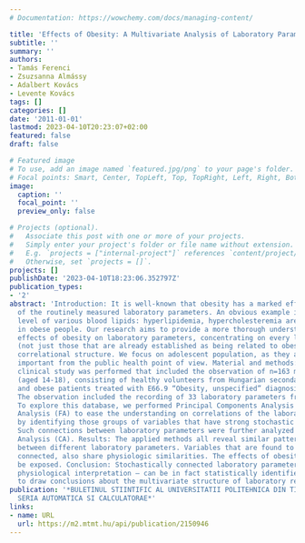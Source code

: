 ```yaml
---
# Documentation: https://wowchemy.com/docs/managing-content/

title: 'Effects of Obesity: A Multivariate Analysis of Laboratory Parameters'
subtitle: ''
summary: ''
authors:
- Tamás Ferenci
- Zsuzsanna Almássy
- Adalbert Kovács
- Levente Kovács
tags: []
categories: []
date: '2011-01-01'
lastmod: 2023-04-10T20:23:07+02:00
featured: false
draft: false

# Featured image
# To use, add an image named `featured.jpg/png` to your page's folder.
# Focal points: Smart, Center, TopLeft, Top, TopRight, Left, Right, BottomLeft, Bottom, BottomRight.
image:
  caption: ''
  focal_point: ''
  preview_only: false

# Projects (optional).
#   Associate this post with one or more of your projects.
#   Simply enter your project's folder or file name without extension.
#   E.g. `projects = ["internal-project"]` references `content/project/deep-learning/index.md`.
#   Otherwise, set `projects = []`.
projects: []
publishDate: '2023-04-10T18:23:06.352797Z'
publication_types:
- '2'
abstract: 'Introduction: It is well-known that obesity has a marked effect on many
  of the routinely measured laboratory parameters. An obvious example is the serum
  level of various blood lipids: hyperlipidemia, hypercholesteremia are often observed
  in obese people. Our research aims to provide a more thorough understanding of the
  effects of obesity on laboratory parameters, concentrating on every laboratory parameter
  (not just those that are already established as being related to obesity) and their
  correlational structure. We focus on adolescent population, as they are the most
  important from the public health point of view. Material and methods: A cross-sectional
  clinical study was performed that included the observation of n=163 male children
  (aged 14-18), consisting of healthy volunteers from Hungarian secondary schools
  and obese patients treated with E66.9 “Obesity, unspecified” diagnosis (ICD-10).
  The observation included the recording of 33 laboratory parameters from blood sample.
  To explore this database, we performed Principal Components Analysis (PCA) and Factor
  Analysis (FA) to ease the understanding on correlations of the laboratory parameters
  by identifying those groups of variables that have strong stochastic connection.
  Such connections between laboratory parameters were further analyzed by Cluster
  Analysis (CA). Results: The applied methods all reveal similar patterns of association
  between different laboratory parameters. Variables that are found to be stochastically
  connected, also share physiologic similarities. The effects of obesity can also
  be exposed. Conclusion: Stochastically connected laboratory parameters – with different
  physiological interpretation – can be in fact statistically identified and used
  to draw conclusions about the multivariate structure of laboratory results.'
publication: '*BULETINUL STIINTIFIC AL UNIVERSITATII POLITEHNICA DIN TIMISOARA ROMANIA
  SERIA AUTOMATICA SI CALCULATORAE*'
links:
- name: URL
  url: https://m2.mtmt.hu/api/publication/2150946
---
```

